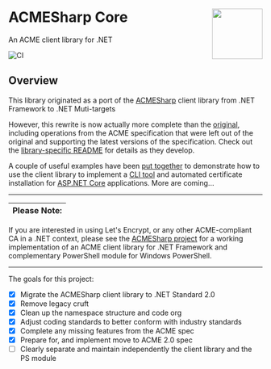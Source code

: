 # ACMESharp Core <img align="right" width="100" src="https://raw.githubusercontent.com/Neio/ACMESharpCore/master/docs/acmesharp-logo-color.png">

An ACME client library for .NET


![CI](https://github.com/Neio/ACMESharpDotNet/workflows/CI/badge.svg)

<!--
[![AV Build status](https://ci.appveyor.com/api/projects/status/v3ch5gu85i05ehd9?svg=true)](https://ci.appveyor.com/project/Neio/acmesharpcore)

-->

## Overview

This library originated as a port of the [ACMESharp](https://github.com/ebekker/ACMESharp) client library from .NET Framework to .NET Muti-targets

However, this rewrite is now actually more complete than the [original](https://github.com/ebekker/ACMESharp),
including operations from the ACME specification that were left out of the original and supporting the latest
versions of the specification.  Check out the [library-specific README](/src/ACMESharp) for details as they develop.

A couple of useful examples have been [put together](https://github.com/Neio/ACMESharpDotNet/tree/master/src/examples) to demonstrate how to use the client library to implement a [CLI tool](https://github.com/Neio/ACMESharpDotNet/tree/master/src/examples/ACMECLI) and automated certificate installation for [ASP.NET Core](https://github.com/Neio/ACMESharpDotNet/tree/master/src/examples/ACMEKestrel) applications.  More are coming...

----

 Please Note: |
--------------|
If you are interested in using Let's Encrypt, or any other ACME-compliant CA in a .NET context, please see the [ACMESharp project](https://github.com/ebekker/ACMESharp) for a working implementation of an ACME client library for .NET Framework and complementary PowerShell module for Windows PowerShell.

----

The goals for this project:

* [x] Migrate the ACMESharp client library to .NET Standard 2.0
* [x] Remove legacy cruft
* [x] Clean up the namespace structure and code org
* [x] Adjust coding standards to better conform with industry standards
* [x] Complete any missing features from the ACME spec
* [x] Prepare for, and implement move to ACME 2.0 spec
* [ ] Clearly separate and maintain independently the client library and the PS module
